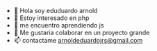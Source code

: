 - 👋 Hola soy eduduardo  arnold
- 👀 Estoy interesado en  php
- 🌱 me encuentro aprendiendo  js
- 💞️ Me gustaria colaborar  en un proyecto grande
- 📫 contactame  arnoldeduardojrs@gmail.com
